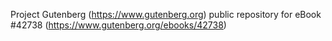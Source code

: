 Project Gutenberg (https://www.gutenberg.org) public repository for eBook #42738 (https://www.gutenberg.org/ebooks/42738)
